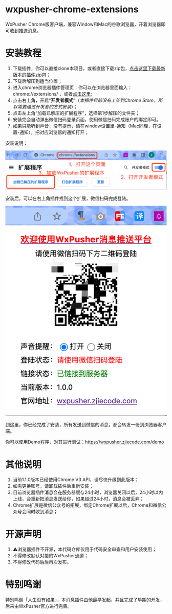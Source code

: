 # wxpusher-chrome-extensions
WxPusher Chrome版客户端，兼容Window和Mac的谷歌浏览器，开着浏览器即可收到推送消息。

# 安装教程
1. 下载插件，你可以直接clone本项目，或者直接下载zip包，<a href="https://github.com/wxpusher/wxpusher-chrome-extensions/archive/refs/heads/main.zip">点击这里下载最新版本的插件zip包</a>；
2. 下载后解压到适当位置；
3. 进入chrome浏览器插件管理页：你可以在浏览器里面输入：chrome://extensions/ ，或者<a href="chrome://extensions/">点击这里</a>;
4. 点击右上角，开启“**开发者模式**”（_本插件目前没有上架到Chrome Store，所以需要通过开发者的方式安装_）；
5. 点击左上角“加载已解压的扩展程序”，选择第1步解压的文件夹；
6. 安装完会自动弹出微信扫码登录页面，使用微信扫码完成账户的绑定即可。
7. 如果只能听到声音，没有提示，请在window设置里-通知（Mac同理，在设置-通知），把对应浏览器的通知打开；

安装说明：

<img src="./preview-imgs/install-des.png" title="安装说明">

安装后，可以在右上角插件找到这个扩展，微信扫码完成登陆。

<img src="./preview-imgs/preview.png" title="安装后预览">


到这里，你已经完成了安装，所有发送到微信的消息，都会转发一份到浏览器客户端。

你可以使用Demo程序，对其进行测试：<a href="https://wxpusher.zjiecode.com/demo">https://wxpusher.zjiecode.com/demo</a>

# 其他说明
1. 当前1.1.0版本已经使用Chrome V3 API，请尽快升级到此版本；
2. 如需更换账号，请卸载插件后重新安装；
3. 目前浏览器插件消息会在服务器缓存24小时，浏览器关闭以后，24小时以内上线，会重新把消息发送给你，如果超过24小时，消息会被丢弃；
4. Chrome扩展是微信公众号的拓展，绑定Chrome扩展以后，Chrome和微信公众号会同时收到消息；

# 开源声明
1. ⚠️浏览器插件不开源，本代码仓库仅用于代码安全审查和用户安装使用；
2. 不得修改默认对接的WxPusher通道；
3. 不得修改代码后后再次发布。

# 特别鸣谢
特别鸣谢「人生没有如果」，本消息插件由他最早发起，并且完成了早期的开发，后来由WxPusher官方进行完善。
